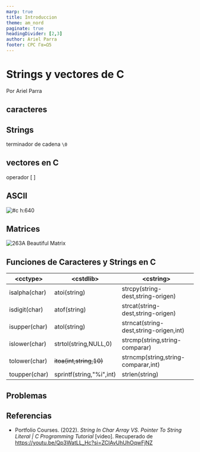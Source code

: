 ```yaml
---
marp: true
title: Introduccion
theme: am_nord
paginate: true
headingDivider: [2,3]
author: Ariel Parra
footer: CPC Γα=Ω5
---
```


<!-- _class: cover_a -->
<!-- _paginate: "" -->
<!-- _header: ![h:80](./img/GALLOS_black_rectangle_transparent.png) -->

# <!-- fit -->Strings y vectores de C

Por Ariel Parra

## caracteres


## Strings 

terminador de cadena `\0`

## vectores en C
 operador [ ]

## ASCII

![#c h:640](https://www.asciitable.com/asciifull.gif)


## Matrices


![**263A** Beautiful Matrix](https://codeforces.com/contest/263/problem/A)

## Funciones de Caracteres y Strings en C

\<cctype>      |\<cstdlib>                     |\<cstring>
---------------|-------------------------------|----------
isalpha(char)  |atoi(string)                   |strcpy(string-dest,string-origen)
isdigit(char)  |atof(string)                   |strcat(string-dest,string-origen)
isupper(char)  |atol(string)                   |strncat(string-dest,string-origen,int)
islower(char)  |strtol(string,NULL,0)          |strcmp(string,string-comparar)
tolower(char)  |<del>itoa(int,string,10)</del> |strncmp(string,string-comparar,int)
toupper(char)  |sprintf(string,"%i",int)       |strlen(string)


## Problemas 

## Referencias

- Portfolio Courses. (2022). *String In Char Array VS. Pointer To String Literal | C Programming Tutorial* [video]. Recuperado de <https://youtu.be/Qp3WatLL_Hc?si=ZClAvUhUhOqwFjNZ>